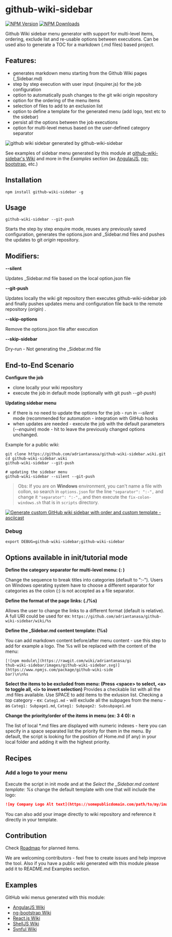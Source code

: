 # github-wiki-sidebar

[![NPM Version][npm-image]][npm-url]
[![NPM Downloads][downloads-image]][downloads-url]

Github Wiki sidebar menu generator with support for multi-level items, ordering, exclude list and re-usable options between executions. Can be used also to generate a TOC for a markdown (.md files) based project.

## Features:

* generates markdown menu starting from the Github Wiki pages (_Sidebar.md)
* step by step execution with user input (inquirer.js) for the job configuration
* option to automatically push changes to the git wiki origin repository
* option for the ordering of the menu items
* selection of files to add to an exclusion list
* option to define a template for the generated menu (add logo, text etc to the sidebar)
* persist all the options between the job executions
* option for multi-level menus based on the user-defined category separator

![github wiki sidebar generated by github-wiki-sidebar](https://raw.githubusercontent.com/wiki/adriantanasa/github-wiki-sidebar/images/github-wiki-sidebar-generator.png)

See examples of sidebar menu generated by this module at [github-wiki-sidebar's Wiki](https://github.com/adriantanasa/github-wiki-sidebar/wiki) and more in the *Examples* section (as [AngularJS](https://github.com/angular/angular.js/wiki), [ng-bootstrap](https://github.com/ng-bootstrap/ng-bootstrap/wiki), etc.)

## Installation

```shell
npm install github-wiki-sidebar -g
```

## Usage

```shell
github-wiki-sidebar --git-push
```

Starts the step by step enquire mode, reuses any previously saved configuration, generates the options.json and \_Sidebar.md files and pushes the updates to git _origin_ repository.

## Modifiers:

**--silent**

Updates _Sidebar.md file based on the local option.json file

**--git-push**

Updates locally the wiki git repository then executes github-wiki-sidebar job and finally pushes updates menu and configuration file back to the remote repository (_origin_) .

**--skip-options**

Remove the options.json file after execution

**--skip-sidebar**

 Dry-run - Not generating the _Sidebar.md file

## End-to-End Scenario
**Configure the job**
* clone locally your wiki repository
* execute the job in default mode (optionally with git push _--git-push_)

**Updating sidebar menu**

* if there is no need to update the options for the job - run in _--silent_ mode (recommended for automation - integration with GitHub hooks
* when updates are needed - execute the job with the default parameters (_--enquire_) mode - hit <ENTER> to leave the previously changed options unchanged.

Example for a public wiki:

```shell
git clone https://github.com/adriantanasa/github-wiki-sidebar.wiki.git
cd github-wiki-sidebar.wiki
github-wiki-sidebar --git-push
```

```shell
# updating the sidebar menu
github-wiki-sidebar --silent --git-push
```

>Obs: If you are on **Windows** environment, you can't name a file with collon, so search in `options.json` for the line `"separator": ":-",` and change it `"separator": "꞉-",`, and then execute the `fix-colon-windows.sh` that is in `scripts` directory.

[![Generate custom GitHub wiki sidebar with order and custom template - asciicast](https://asciinema.org/a/vhcfzXYJclbJqRI2zU1exDQwh.png)](https://asciinema.org/a/vhcfzXYJclbJqRI2zU1exDQwh)


### Debug

```shell
export DEBUG=github-wiki-sidebar;github-wiki-sidebar
```

## Options available in init/tutorial mode

**Define the category separator for multi-level menu: (: )**

Change the sequence to break titles into categories (default to ":-"). Users on Windows operating system have to choose a different separator for categories as the colon (:) is not accepted as a file separator.

**Define the format of the page links: (./%s)**

Allows the user to change the links to a different format (default is relative). A full URI could be used for ex:  ```https://github.com/adriantanasa/github-wiki-sidebar/wiki/%s```

**Define the _Sidebar.md content template: (%s)**

You can add markdown content before/after menu content - use this step to add for example a logo. The %s will be replaced with the content of the menu:

```
[![npm module\](https://rawgit.com/wiki/adriantanasa/gi
thub-wiki-sidebar/images/github-wiki-sidebar.svg)](https://www.npmjs.com/package/github-wiki-side
bar)\n\n%s
```

**Select the items to be excluded from menu: (Press \<space\> to select, \<a\> to toggle all, \<i\> to invert selection)**
Provides a checkable list with all the .md files available. Use SPACE to add items to the exlusion list. Checking a top category - ex: ```Categ1.md``` - will exclude all the subpages from the menu - as ```Categ1: Subpage1.md```, ```Categ1: Subpage2: Subsubpage1.md```

**Change the priority/order of the items in menu (ex: 3 4 0): n**

The list of local *.md files are displayed with numeric indexes - here you can specify in a space separated list the priority for them in the menu. By default, the script is looking for the position of Home.md (if any) in your local folder and adding it with the highest priority.

## Recipes

### Add a logo to your menu

Execute the script in init mode and at the *Select the _Sidebar.md content template: %s* change the default template with one that will include the logo:

```markdown
![my Company Logo Alt text](https://somepublicdomain.com/path/to/my/image.png)\n\n%s
```

You can also add your image directly to wiki repository and reference it directly in your template.

## Contribution

Check [Roadmap](https://github.com/adriantanasa/github-wiki-sidebar/wiki/Roadmap) for planned items.

We are welcoming contributors - feel free to create issues and help improve the tool. Also if you have a public wiki generated with this module please add it to README.md Examples section.

## Examples

GitHub wiki menus generated with this module:

* [AngularJS Wiki](https://github.com/angular/angular.js/wiki)
* [ng-bootstrap Wiki](https://github.com/ng-bootstrap/ng-bootstrap/wiki)
* [React.js Wiki](https://github.com/facebook/react/wiki)
* [ShellJS Wiki](https://github.com/shelljs/shelljs/wiki)
* [Synful Wiki](https://github.com/nathan-fiscaletti/synful/wiki)


[npm-image]: https://img.shields.io/npm/v/github-wiki-sidebar.svg
[npm-url]: https://npmjs.org/package/github-wiki-sidebar
[downloads-image]: https://img.shields.io/npm/dm/github-wiki-sidebar.svg
[downloads-url]: https://npmjs.org/package/github-wiki-sidebar
